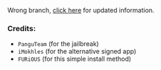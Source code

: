 Wrong branch, [click here](http://github.com/furiousbr/pangujb) for updated information.

### Credits:
- `PanguTeam` (for the jailbreak)
- `iMokhles` (for the alternative signed app)
- `FURiOUS` (for this simple install method)